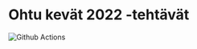 # Ohtu kevät 2022 -tehtävät

![Github Actions](https://github.com/kerkkanen/ohtu-tehtavat-kevat-2022/workflows/CI/badge.svg)
